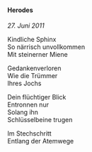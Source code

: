 #### Herodes

_27. Juni 2011_

Kindliche Sphinx<br>
So närrisch unvollkommen<br>
Mit steinerner Miene

Gedankenverloren<br>
Wie die Trümmer<br>
Ihres Jochs

Dein flüchtiger Blick<br>
Entronnen nur<br>
Solang ihn<br>
Schlüsselbeine trugen

Im Stechschritt<br>
Entlang der Atemwege

